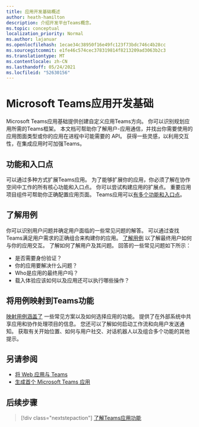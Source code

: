 ```yaml
---
title: 应用开发基础概述
author: heath-hamilton
description: 介绍开发平台Teams概念。
ms.topic: conceptual
localization_priority: Normal
ms.author: lajanuar
ms.openlocfilehash: 1ecae34c38950f16e49fc123f73bdc746c4b28cc
ms.sourcegitcommit: e1fe46c574cec378319814f8213209ad3063b2c3
ms.translationtype: MT
ms.contentlocale: zh-CN
ms.lasthandoff: 05/24/2021
ms.locfileid: "52630156"
---
```

# <a name="microsoft-teams-app-development-fundamentals"></a>Microsoft Teams应用开发基础

Microsoft Teams应用基础提供创建自定义应用Teams方向。 你可以识别规划应用所需的Teams框架。 本文档可帮助你了解用户-应用通信，并找出你需要使用的应用图面类型或你的应用在进程中可能需要的 API。 获得一些灵感，以利用交互性，在集成应用时可加强Teams。

## <a name="capabilities-and-entry-points"></a>功能和入口点

可以通过多种方式扩展Teams应用。 为了能够扩展你的应用，你必须了解在协作空间中工作的所有核心功能和入口点。 你可以尝试构建应用的扩展点。 重要应用项目组件可帮助你正确配置应用页面。 Teams应用可以[有多个功能和](../concepts/capabilities-overview.md)[入口点](../concepts/extensibility-points.md)。

## <a name="understand-your-use-cases"></a>了解用例

你可以识别用户问题并确定用户面临的一些常见问题的解答。 可以通过查找Teams满足用户需求的正确组合来构建你的应用。 [了解用例](../concepts/design/understand-use-cases.md) 以了解最终用户如何与你的应用交互。 了解如何了解用户及其问题。 回答的一些常见问题如下所示：

* 是否需要身份验证？
* 你的应用要解决什么问题？
* Who是应用的最终用户吗？
* 载入体验应该如何以及应用还可以执行哪些操作？

## <a name="map-your-use-cases-to-teams-app-capabilities"></a>将用例映射到Teams功能

[映射用例涵盖了](../concepts/design/map-use-cases.md) 一些常见方案以及如何选择应用的功能。 提供了在外部系统中共享应用和协作处理项目的信息。 您还可以了解如何启动工作流和向用户发送通知。 获取有关开始位置、如何与用户社交、对话机器人以及组合多个功能的其他提示。

## <a name="see-also"></a>另请参阅

* [将 Web 应用与 Teams](../samples/integrating-web-apps.md)
* [生成首个 Microsoft Teams 应用](../build-your-first-app/build-first-app-overview.md)

## <a name="next-step"></a>后续步骤

> [!div class="nextstepaction"]
> [了解Teams应用功能](capabilities-overview.md)


